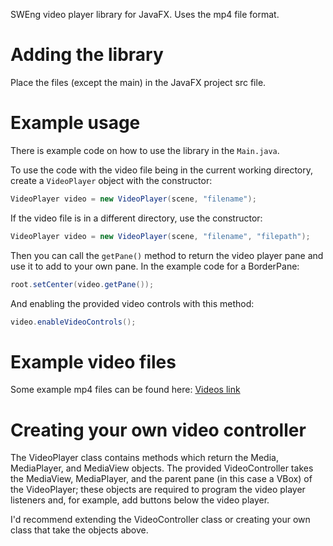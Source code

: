 SWEng video player library for JavaFX. Uses the mp4 file format. 

# Adding the library
Place the files (except the main) in the JavaFX project src file.

# Example usage
There is example code on how to use the library in the `Main.java`. 

To use the code with the video file being in the current working directory, create a `VideoPlayer` object with the constructor:
```java
VideoPlayer video = new VideoPlayer(scene, "filename");
```

If the video file is in a different directory, use the constructor:
```java
VideoPlayer video = new VideoPlayer(scene, "filename", "filepath");
```

Then you can call the `getPane()` method to return the video player pane and use it to add to your own pane. In the example code for a BorderPane:

```java
root.setCenter(video.getPane());
```

And enabling the provided video controls with this method:

```java
video.enableVideoControls();
```
# Example video files
Some example mp4 files can be found here:
[Videos link](https://drive.google.com/drive/folders/1seT5mkx0hkaTat670wtL5yoBzKa9GhWv?usp=sharing)

# Creating your own video controller
The VideoPlayer class contains methods which return the Media, MediaPlayer, and MediaView objects. The provided VideoController takes the MediaView, MediaPlayer, and the parent pane (in this case a VBox) of the VideoPlayer; these objects are required to program the video player listeners and, for example, add buttons below the video player. 

I'd recommend extending the VideoController class or creating your own class that take the objects above.


